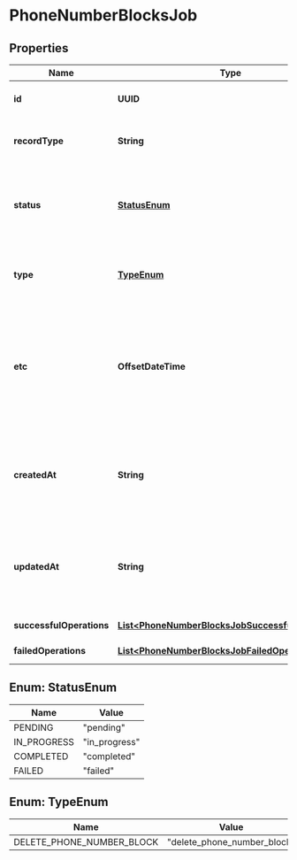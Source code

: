 

# PhoneNumberBlocksJob


## Properties

Name | Type | Description | Notes
------------ | ------------- | ------------- | -------------
**id** | **UUID** | Identifies the resource. |  [optional] [readonly]
**recordType** | **String** | Identifies the type of the resource. |  [optional] [readonly]
**status** | [**StatusEnum**](#StatusEnum) | Indicates the completion status of the background operation. |  [optional] [readonly]
**type** | [**TypeEnum**](#TypeEnum) | Identifies the type of the background job. |  [optional] [readonly]
**etc** | **OffsetDateTime** | ISO 8601 formatted date indicating when the estimated time of completion of the background job. |  [optional] [readonly]
**createdAt** | **String** | ISO 8601 formatted date indicating when the resource was created. |  [optional] [readonly]
**updatedAt** | **String** | ISO 8601 formatted date indicating when the resource was updated. |  [optional] [readonly]
**successfulOperations** | [**List&lt;PhoneNumberBlocksJobSuccessfulOperation&gt;**](PhoneNumberBlocksJobSuccessfulOperation.md) |  |  [optional] [readonly]
**failedOperations** | [**List&lt;PhoneNumberBlocksJobFailedOperation&gt;**](PhoneNumberBlocksJobFailedOperation.md) |  |  [optional] [readonly]



## Enum: StatusEnum

Name | Value
---- | -----
PENDING | &quot;pending&quot;
IN_PROGRESS | &quot;in_progress&quot;
COMPLETED | &quot;completed&quot;
FAILED | &quot;failed&quot;



## Enum: TypeEnum

Name | Value
---- | -----
DELETE_PHONE_NUMBER_BLOCK | &quot;delete_phone_number_block&quot;



